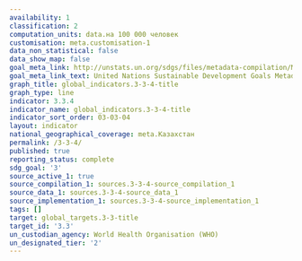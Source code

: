 ```yaml
---
availability: 1
classification: 2
computation_units: data.на 100 000 человек
customisation: meta.customisation-1
data_non_statistical: false
data_show_map: false
goal_meta_link: http://unstats.un.org/sdgs/files/metadata-compilation/Metadata-Goal-3.pdf
goal_meta_link_text: United Nations Sustainable Development Goals Metadata (pdf 865kB)
graph_title: global_indicators.3-3-4-title
graph_type: line
indicator: 3.3.4
indicator_name: global_indicators.3-3-4-title
indicator_sort_order: 03-03-04
layout: indicator
national_geographical_coverage: meta.Казахстан
permalink: /3-3-4/
published: true
reporting_status: complete
sdg_goal: '3'
source_active_1: true
source_compilation_1: sources.3-3-4-source_compilation_1
source_data_1: sources.3-3-4-source_data_1
source_implementation_1: sources.3-3-4-source_implementation_1
tags: []
target: global_targets.3-3-title
target_id: '3.3'
un_custodian_agency: World Health Organisation (WHO)
un_designated_tier: '2'
---
```


